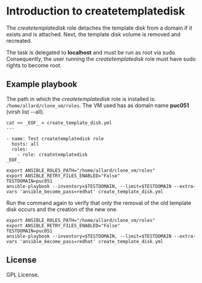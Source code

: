 # Introduction to createtemplatedisk

The *createtemplatedisk* role detaches the template disk
from a domain if it exists and is attached. Next, the
template disk volume is removed and recreated.

The task is delegated to **localhost** and must be run as
root via sudo. Consequently, the user running the
*createtemplatedisk* role must have sudo rights to become
root.

## Example playbook

The path in which the *createtemplatedisk* role is installed
is: `/home/allard/clone_vm/roles`. The VM used has as domain
name **puc051** (virsh list --all).

```
cat << _EOF_ > create_template_disk.yml
---

- name: Test createtemplatedisk role
  hosts: all
  roles:
    - role: createtemplatedisk
_EOF_

export ANSIBLE_ROLES_PATH="/home/allard/clone_vm/roles"
export ANSIBLE_RETRY_FILES_ENABLED="False"
TESTDOMAIN=puc051
ansible-playbook --inventory=$TESTDOMAIN, --limit=$TESTDOMAIN --extra-vars 'ansible_become_pass=redhat' create_template_disk.yml

```

Run the command again to verify that only the removal of the
old template disk occurs and the creation of the new one.

```
export ANSIBLE_ROLES_PATH="/home/allard/clone_vm/roles"
export ANSIBLE_RETRY_FILES_ENABLED="False"
TESTDOMAIN=puc051
ansible-playbook --inventory=$TESTDOMAIN, --limit=$TESTDOMAIN --extra-vars 'ansible_become_pass=redhat' create_template_disk.yml

```

## License
GPL License.
